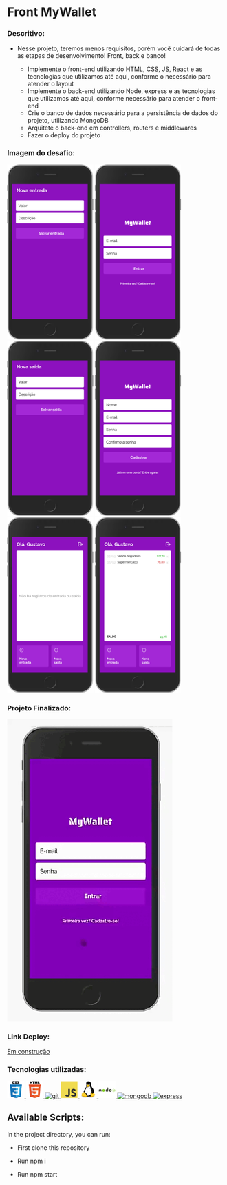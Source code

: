 # Front MyWallet

### Descritivo:

- Nesse projeto, teremos menos requisitos, porém você cuidará de todas as etapas de desenvolvimento! Front, back e banco!

    - Implemente o front-end utilizando HTML, CSS, JS, React e as tecnologias que utilizamos até aqui, conforme o necessário para atender o layout
    - Implemente o back-end utilizando Node, express e as tecnologias que utilizamos até aqui, conforme necessário para atender o front-end
    - Crie o banco de dados necessário para a persistência de dados do projeto, utilizando MongoDB
    - Arquitete o back-end em controllers, routers e middlewares
    - Fazer o deploy do projeto
  
### Imagem do desafio:

<p>

<img src='https://raw.githubusercontent.com/guoconde/MyWallet_Front/main/src/components/assets/images/input.png' width='200px' />
<img src='https://raw.githubusercontent.com/guoconde/MyWallet_Front/main/src/components/assets/images/login.png' width='200px' />
<img src='https://raw.githubusercontent.com/guoconde/MyWallet_Front/main/src/components/assets/images/output.png' width='200px' />
<img src='https://raw.githubusercontent.com/guoconde/MyWallet_Front/main/src/components/assets/images/register.png' width='200px' />
<img src='https://raw.githubusercontent.com/guoconde/MyWallet_Front/main/src/components/assets/images/wallet.png' width='200px' />
<img src='https://raw.githubusercontent.com/guoconde/MyWallet_Front/main/src/components/assets/images/wallet_2.png' width='200px' />

</p>

### Projeto Finalizado:

<img src='https://raw.githubusercontent.com/guoconde/MyWallet_Front/main/src/components/assets/images/my_wallet.gif'/>

### Link Deploy:

[Em construção]()

### Tecnologias utilizadas:

<p align="left">
  <a href="https://www.w3schools.com/css/" target="_blank"> <img src="https://raw.githubusercontent.com/devicons/devicon/master/icons/css3/css3-original-wordmark.svg" alt="css3" width="40" height="40"/> </a> 
  <a href="https://www.w3.org/html/" target="_blank"> <img src="https://raw.githubusercontent.com/devicons/devicon/master/icons/html5/html5-original-wordmark.svg" alt="html5" width="40" height="40"/> </a> 
  <a href="https://git-scm.com/" target="_blank"> <img src="https://www.vectorlogo.zone/logos/git-scm/git-scm-icon.svg" alt="git" width="40" height="40"/> </a>
  <a href="https://developer.mozilla.org/en-US/docs/Web/JavaScript" target="_blank"> <img src="https://raw.githubusercontent.com/devicons/devicon/master/icons/javascript/javascript-original.svg" alt="javascript" width="40" height="40"/> </a> 
  <a href="https://www.linux.org/" target="_blank"> <img src="https://raw.githubusercontent.com/devicons/devicon/master/icons/linux/linux-original.svg" alt="linux" width="40" height="40"/> </a> 
  <a href="https://nodejs.org" target="_blank"> <img src="https://raw.githubusercontent.com/devicons/devicon/master/icons/nodejs/nodejs-original-wordmark.svg" alt="nodejs" width="40" height="40"/> </a> 
  <a href="https://www.mongodb.com/pt-br" target="_blank"> <img src="https://icongr.am/devicon/mongodb-original-wordmark.svg?size=128&color=currentColor" alt="mongodb" width="40" height="40"/> </a> 
  <a href="https://expressjs.com/pt-br/" target="_blank"> <img src="https://icongr.am/devicon/express-original-wordmark.svg?size=128&color=currentColor" alt="express" width="40" height="40"/> </a> 
</p>

## Available Scripts:

In the project directory, you can run:

- First clone this repository

- Run npm i

- Run npm start
